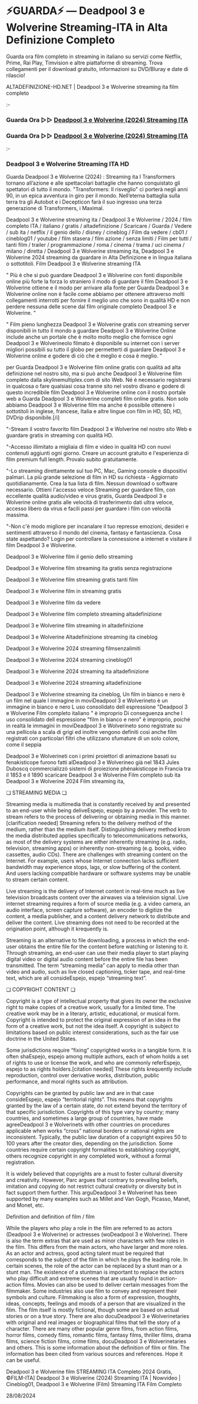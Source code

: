 # ⚡GUARDA⚡ — Deadpool 3 e Wolverine Streaming-ITA in Alta Definizione Completo

Guarda ora film completo in streaming in italiano su servizi come Netflix, Prime, Rai Play, Timvision e altre piattaforme di streaming. Trova collegamenti per il download gratuito, informazioni su DVD/Bluray e date di rilascio!

ALTADEFINIZIONE-HD.NET | Deadpool 3 e Wolverine streaming ita film completo

:-

### Guarda Ora ▷▷ [Deadpool 3 e Wolverine (2024) Streaming ITA](https://www.megavids.online/it/movie/533535/deadpool-wolverine?gisuu)

### Guarda Ora ▷▷ [Deadpool 3 e Wolverine (2024) Streaming ITA](https://www.megavids.online/it/movie/533535/deadpool-wolverine?gisuu)

:-

### Deadpool 3 e Wolverine Streaming ITA HD

Guarda Deadpool 3 e Wolverine (2024) : Streaming ita I Transformers tornano all’azione e alle spettacolari battaglie che hanno conquistato gli spettatori di tutto il mondo. "Transformers: Il risveglio" ci porterà negli anni 90, in un epica avventura in giro per il mondo. Nell’eterna battaglia sulla terra tra gli Autobot e i Decepticon farà il suo ingresso una terza generazione di Transformers, i Maximal.


Deadpool 3 e Wolverine streaming ita / Deadpool 3 e Wolverine / 2024 / film completo ITA / italiano / gratis / altadefinizione / Scaricare / Guarda / Vedere / sub ita / netflix / il genio dello / disney / cineblog / Film da vedere / cb01 / cineblog01 / youtube / film stasera / film azione / senza limiti / Film per tutti / tanti film / trailer / programmazione / roma / cinema / trama / uci cinema / milano / diretta / Deadpool 3 e Wolverine streaming ita, Deadpool 3 e Wolverine 2024 streaming da guardare in Alta Definizione e in lingua italiana o sottotitoli. Film Deadpool 3 e Wolverine streaming ITA


" Più è che si può guardare Deadpool 3 e Wolverine con fonti disponibile online più forte la forza lo straniero il modo di guardare il film Deadpool 3 e Wolverine ottiene e il modo per arrivare alla fonte per Guarda Deadpool 3 e Wolverine online non è facile come abbiamo per ottenere attraverso molti collegamenti interrotti per fornire il meglio uno che sono in qualità HD e non perdere nessuna delle scene dal film originale completo Deadpool 3 e Wolverine. "


" Film pieno lunghezza Deadpool 3 e Wolverine gratis con streaming server disponibili in tutto il mondo a guardare Deadpool 3 e Wolverine Online include anche un portale che è molto molto meglio che fornisce ogni Deadpool 3 e Wolverineolo filmato è disponibile su internet con i server migliori possibili su tutto il globo per permetterti di guardare Deadpool 3 e Wolverine online e godere di ciò che è meglio e cosa è meglio. "

per Guarda Deadpool 3 e Wolverine film online gratis con qualità ad alta definizione nel nostro sito, ma si può anche Deadpool 3 e Wolverine film completo dalla skylinemultiplex.com di sito Web. Né è necessario registrarsi in qualcosa o fare qualsiasi cosa tranne sito nel vostro divano e godere di questo incredibile film Deadpool 3 e Wolverine online con il nostro portale web a Guarda Deadpool 3 e Wolverine completi film online gratis. Non solo abbiamo Deadpool 3 e Wolverine film ma anche è possibile ottenere i sottotitoli in inglese, francese, Italia e altre lingue con film in HD, SD, HD, DVDrip disponibile.[/i]

"-Stream il vostro favorito film Deadpool 3 e Wolverine nel nostro sito Web e guardare gratis in streaming con qualità HD.

"-Accesso illimitato a migliaia di film e video in qualità HD con nuovi contenuti aggiunti ogni giorno. Creare un account gratuito e l'esperienza di film premium full length. Provalo subito gratuitamente.

"-Lo streaming direttamente sul tuo PC, Mac, Gaming console e dispositivi palmari. La più grande selezione di film in HD su richiesta - Aggiornato quotidianamente. Crea la tua lista di film. Nessun download o software necessario. Ottieni l'accesso veloce Streaming per guardare film, con eccellente qualità audio/video e virus gratis, Guarda Deadpool 3 e Wolverine online gratis alle velocità di trasferimento dati ultra veloce, accesso libero da virus e facili passi per guardare i film con velocità massima.

"-Non c'è modo migliore per incanalare il tuo represse emozioni, desideri e sentimenti attraverso il mondo del cinema, fantasy e fantascienza. Cosa state aspettando? Login per controllare la connessione a internet e visitare il film Deadpool 3 e Wolverine.


Deadpool 3 e Wolverine film il genio dello streaming


Deadpool 3 e Wolverine film streaming ita gratis senza registrazione


Deadpool 3 e Wolverine film streaming gratis tanti film


Deadpool 3 e Wolverine film in streaming gratis


Deadpool 3 e Wolverine film da vedere


Deadpool 3 e Wolverine film completo streaming altadefinizione


Deadpool 3 e Wolverine film streaming in altadefinizione


Deadpool 3 e Wolverine Altadefinizione streaming ita cineblog


Deadpool 3 e Wolverine 2024 streaming filmsenzalimiti


Deadpool 3 e Wolverine 2024 streaming cineblog01


Deadpool 3 e Wolverine 2024 streaming ita altadefinizione


Deadpool 3 e Wolverine 2024 streaming altadefinizione


Deadpool 3 e Wolverine streaming ita cineblog, Un film in bianco e nero è un film nel quale l immagine in moviDeadpool 3 e Wolverineto è un immagine in bianco e nero L uso consolidato dell espressione "Deadpool 3 e Wolverine Film completo italiano " è improprio Di conseguenza anche l uso consolidato dell espressione "film in bianco e nero" è improprio, poiché in realtà le immagini in moviDeadpool 3 e Wolverineto sono registrate su una pellicola a scala di grigi ed inoltre vengono definiti così anche film registrati con particolari filtri che utilizzano sfumature di un solo colore, come il seppia


Deadpool 3 e Wolverineti con i primi proiettori di animazione basati su fenakisticope furono fatti alDeadpool 3 e Wolverineo già nel 1843 Jules Duboscq commercializzò sistemi di proiezione phénakisticope in Francia tra il 1853 e il 1890 scaricare Deadpool 3 e Wolverine Film completo sub ita Deadpool 3 e Wolverine 2024 Film streaming ita,


❏ STREAMING MEDIA ❏

Streaming media is multimedia that is constantly received by and presented to an end-user while being deliveEspejo, espejo by a provider. The verb to stream refers to the process of delivering or obtaining media in this manner.[clarification needed] Streaming refers to the delivery method of the medium, rather than the medium itself. Distinguishing delivery method krom the media distributed applies specifically to telecommunications networks, as most of the delivery systems are either inherently streaming (e.g. radio, television, streaming apps) or inherently non-streaming (e.g. books, video cassettes, audio CDs). There are challenges with streaming content on the Internet. For example, users whose Internet connection lacks sufficient bandwidth may experience stops, lags, or slow buffering of the content. And users lacking compatible hardware or software systems may be unable to stream certain content.

Live streaming is the delivery of Internet content in real-time much as live television broadcasts content over the airwaves via a television signal. Live internet streaming requires a form of source media (e.g. a video camera, an audio interface, screen capture software), an encoder to digitize the content, a media publisher, and a content delivery network to distribute and deliver the content. Live streaming does not need to be recorded at the origination point, although it krequently is.

Streaming is an alternative to file downloading, a process in which the end-user obtains the entire file for the content before watching or listening to it. Through streaming, an end-user can use their media player to start playing digital video or digital audio content before the entire file has been transmitted. The term “streaming media” can apply to media other than video and audio, such as live closed captioning, ticker tape, and real-time text, which are all consideEspejo, espejo “streaming text”.


❏ COPYRIGHT CONTENT ❏

Copyright is a type of intellectual property that gives its owner the exclusive right to make copies of a creative work, usually for a limited time. The creative work may be in a literary, artistic, educational, or musical form. Copyright is intended to protect the original expression of an idea in the form of a creative work, but not the idea itself. A copyright is subject to limitations based on public interest considerations, such as the fair use doctrine in the United States.

Some jurisdictions require “fixing” copyrighted works in a tangible form. It is often shaEspejo, espejo among multiple authors, each of whom holds a set of rights to use or license the work, and who are commonly referEspejo, espejo to as rights holders.[citation needed] These rights krequently include reproduction, control over derivative works, distribution, public performance, and moral rights such as attribution.

Copyrights can be granted by public law and are in that case consideEspejo, espejo “territorial rights”. This means that copyrights granted by the law of a certain state, do not extend beyond the territory of that specific jurisdiction. Copyrights of this type vary by country; many countries, and sometimes a large group of countries, have made agreeDeadpool 3 e Wolverinets with other countries on procedures applicable when works “cross” national borders or national rights are inconsistent. Typically, the public law duration of a copyright expires 50 to 100 years after the creator dies, depending on the jurisdiction. Some countries require certain copyright formalities to establishing copyright, others recognize copyright in any completed work, without a formal registration.

It is widely believed that copyrights are a must to foster cultural diversity and creativity. However, Parc argues that contrary to prevailing beliefs, imitation and copying do not restrict cultural creativity or diversity but in fact support them further. This arguDeadpool 3 e Wolverinet has been supported by many examples such as Millet and Van Gogh, Picasso, Manet, and Monet, etc.

Definition and definition of film / film

While the players who play a role in the film are referred to as actors (Deadpool 3 e Wolverine) or actresses (woDeadpool 3 e Wolverine). There is also the term extras that are used as minor characters with few roles in the film. This differs from the main actors, who have larger and more roles. As an actor and actress, good acting talent must be required that corresponds to the subject of the film in which he plays the leading role. In certain scenes, the role of the actor can be replaced by a stunt man or a stunt man. The existence of a stuntman is important to replace the actors who play difficult and extreme scenes that are usually found in action-action films. Movies can also be used to deliver certain messages from the filmmaker. Some industries also use film to convey and represent their symbols and culture. Filmmaking is also a form of expression, thoughts, ideas, concepts, feelings and moods of a person that are visualized in the film. The film itself is mostly fictional, though some are based on actual stories or on a true story. There are also docuDeadpool 3 e Wolverinetaries with original and real images or biographical films that tell the story of a character. There are many other popular genre films, from action films, horror films, comedy films, romantic films, fantasy films, thriller films, drama films, science fiction films, crime films, docuDeadpool 3 e Wolverinetaries and others. This is some information about the definition of film or film. The information has been cited from various sources and references. Hope it can be useful.

Deadpool 3 e Wolverine film STREAMING ITA Completo 2024 Gratis, ©FILM-ITA] Deadpool 3 e Wolverine (2024) Streaming ITA | Nowvideo | Cineblog01, Deadpool 3 e Wolverine (Film) Streaming ITA Film Completo

28/08/2024
